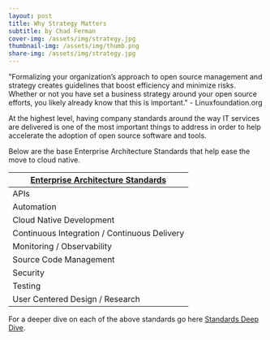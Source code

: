 ```yaml
---
layout: post
title: Why Strategy Matters
subtitle: by Chad Ferman
cover-img: /assets/img/strategy.jpg
thumbnail-img: /assets/img/thumb.png
share-img: /assets/img/strategy.jpg
---
```


"Formalizing your organization’s approach to open source management and strategy creates guidelines that boost efficiency and minimize risks. Whether or not you have set a business strategy around your open source efforts, you likely already know that this is important." - Linuxfoundation.org

At the highest level, having company standards around the way IT services are delivered is one of the most important things to address in order to help accelerate the adoption of open source software and tools.

Below are the base Enterprise Architecture Standards that help ease the move to cloud native.

| [Enterprise Architecture Standards](workshops/how_we_enable/03-Strategy.md) |
|-----------------------------------------------------------------------------|
| APIs                                                                        |
| Automation                                                                  |
| Cloud Native Development                                                    |
| Continuous Integration / Continuous Delivery                                |
| Monitoring / Observability                                                  |
| Source Code Management                                                      |
| Security                                                                    |
| Testing                                                                     |
| User Centered Design / Research                                             |

For a deeper dive on each of the above standards go here [Standards Deep Dive](workshops/how_we_enable/03-Strategy.md).
